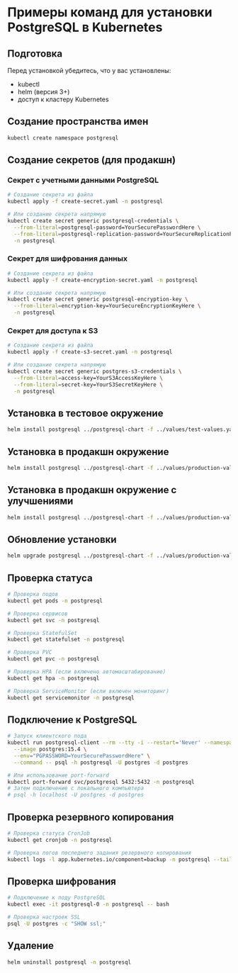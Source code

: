 # Примеры команд для установки PostgreSQL в Kubernetes

## Подготовка

Перед установкой убедитесь, что у вас установлены:
- kubectl
- helm (версия 3+)
- доступ к кластеру Kubernetes

## Создание пространства имен

```bash
kubectl create namespace postgresql
```

## Создание секретов (для продакшн)

### Секрет с учетными данными PostgreSQL

```bash
# Создание секрета из файла
kubectl apply -f create-secret.yaml -n postgresql

# Или создание секрета напрямую
kubectl create secret generic postgresql-credentials \
  --from-literal=postgresql-password=YourSecurePasswordHere \
  --from-literal=postgresql-replication-password=YourSecureReplicationPasswordHere \
  -n postgresql
```

### Секрет для шифрования данных

```bash
# Создание секрета из файла
kubectl apply -f create-encryption-secret.yaml -n postgresql

# Или создание секрета напрямую
kubectl create secret generic postgresql-encryption-key \
  --from-literal=encryption-key=YourSecureEncryptionKeyHere \
  -n postgresql
```

### Секрет для доступа к S3

```bash
# Создание секрета из файла
kubectl apply -f create-s3-secret.yaml -n postgresql

# Или создание секрета напрямую
kubectl create secret generic postgres-s3-credentials \
  --from-literal=access-key=YourS3AccessKeyHere \
  --from-literal=secret-key=YourS3SecretKeyHere \
  -n postgresql
```

## Установка в тестовое окружение

```bash
helm install postgresql ../postgresql-chart -f ../values/test-values.yaml -n postgresql
```

## Установка в продакшн окружение

```bash
helm install postgresql ../postgresql-chart -f ../values/production-values.yaml -n postgresql
```

## Установка в продакшн окружение с улучшениями

```bash
helm install postgresql ../postgresql-chart -f ../values/production-values-enhanced.yaml -n postgresql
```

## Обновление установки

```bash
helm upgrade postgresql ../postgresql-chart -f ../values/production-values-enhanced.yaml -n postgresql
```

## Проверка статуса

```bash
# Проверка подов
kubectl get pods -n postgresql

# Проверка сервисов
kubectl get svc -n postgresql

# Проверка StatefulSet
kubectl get statefulset -n postgresql

# Проверка PVC
kubectl get pvc -n postgresql

# Проверка HPA (если включено автомасштабирование)
kubectl get hpa -n postgresql

# Проверка ServiceMonitor (если включен мониторинг)
kubectl get servicemonitor -n postgresql
```

## Подключение к PostgreSQL

```bash
# Запуск клиентского пода
kubectl run postgresql-client --rm --tty -i --restart='Never' --namespace postgresql \
  --image postgres:15.4 \
  --env="PGPASSWORD=YourSecurePasswordHere" \
  --command -- psql -h postgresql -U postgres -d postgres

# Или использование port-forward
kubectl port-forward svc/postgresql 5432:5432 -n postgresql
# Затем подключение с локального компьютера
# psql -h localhost -U postgres -d postgres
```

## Проверка резервного копирования

```bash
# Проверка статуса CronJob
kubectl get cronjob -n postgresql

# Проверка логов последнего задания резервного копирования
kubectl logs -l app.kubernetes.io/component=backup -n postgresql --tail=100
```

## Проверка шифрования

```bash
# Подключение к поду PostgreSQL
kubectl exec -it postgresql-0 -n postgresql -- bash

# Проверка настроек SSL
psql -U postgres -c "SHOW ssl;"
```

## Удаление

```bash
helm uninstall postgresql -n postgresql
``` 